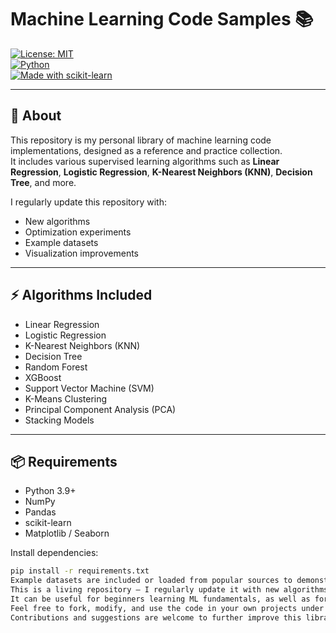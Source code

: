 # Machine Learning Code Samples 📚  

[![License: MIT](https://img.shields.io/badge/License-MIT-yellow.svg)](LICENSE)  
[![Python](https://img.shields.io/badge/Python-3.9%2B-blue)](#)  
[![Made with scikit-learn](https://img.shields.io/badge/Made%20with-scikit--learn-orange)](https://scikit-learn.org/)  

---

## 📖 About  
This repository is my personal library of machine learning code implementations, designed as a reference and practice collection.  
It includes various supervised learning algorithms such as **Linear Regression**, **Logistic Regression**, **K-Nearest Neighbors (KNN)**, **Decision Tree**, and more.  

I regularly update this repository with:
- New algorithms  
- Optimization experiments  
- Example datasets  
- Visualization improvements  

---

## ⚡ Algorithms Included
- Linear Regression  
- Logistic Regression  
- K-Nearest Neighbors (KNN)  
- Decision Tree  
- Random Forest  
- XGBoost  
- Support Vector Machine (SVM)  
- K-Means Clustering  
- Principal Component Analysis (PCA)  
- Stacking Models  

---

## 📦 Requirements  
- Python 3.9+  
- NumPy  
- Pandas  
- scikit-learn  
- Matplotlib / Seaborn  

Install dependencies:  
```bash
pip install -r requirements.txt
Example datasets are included or loaded from popular sources to demonstrate how each algorithm works in practice.
This is a living repository — I regularly update it with new algorithms, optimizations, and experiments.
It can be useful for beginners learning ML fundamentals, as well as for experienced users looking for quick reference code.
Feel free to fork, modify, and use the code in your own projects under the terms of the license.
Contributions and suggestions are welcome to further improve this library.
